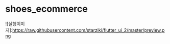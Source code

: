 # shoes_ecommerce
![실행이미지]:https://raw.githubusercontent.com/starziki/flutter_ui_2/master/preview.png